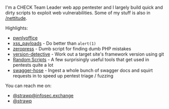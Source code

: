 I'm a CHECK Team Leader web app pentester and I largely build quick and dirty scripts to exploit web vulnerabilities. Some of my stuff is also in [/nettitude](http://github.com/nettitude). 

Highlights:

 - [pwnlyoffice](https://github.com/nettitude/pwnlyoffice)
 - [xss_payloads](https://github.com/nettitude/xss_payloads) - Do better than `alert(1)`
 - [zeropress](https://github.com/nettitude/zeropress) - Dumb script for finding dumb PHP mistakes
 - [version-detective](https://github.com/strawp/version-detective) - Work out a target site's framework version using git
 - [Random Scripts](https://github.com/strawp/random-scripts) - A few surprisingly useful tools that get used in pentests quite a lot 
 - [swagger-hose](https://github.com/strawp/swagger-hose) - Ingest a whole bunch of swagger docs and squirt requests in to speed up pentest triage / fuzzing

You can reach me on:

 - <a href="https://infosec.exchange/@Strawp" rel="me">@strawp@infosec.exchange</a>
 - [@strawp](https://twitter.com/strawp)
